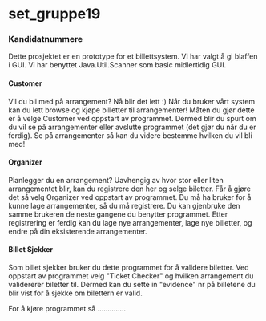 # set_gruppe19
### Kandidatnummere
Dette prosjektet er en prototype for et billettsystem.
Vi har valgt å gi blaffen i GUI. Vi har benyttet Java.Util.Scanner som basic midlertidig GUI.

#### Customer
Vil du bli med på arrangement? Nå blir det lett :)
Når du bruker vårt system kan du lett browse og kjøpe billetter til arrangementer!
Måten du gjør dette er å velge Customer ved oppstart av programmet. Dermed blir du spurt om du vil se på arrangementer eller avslutte programmet (det gjør du når du er ferdig). Se på arrangementer så kan du videre bestemme hvilken du vil bli med!

#### Organizer
Planlegger du en arrangement? Uavhengig av hvor stor eller liten arrangementet blir, kan du registrere den her og selge biletter.
Får å gjøre det så velg Organizer ved oppstart av programmet. Du må ha bruker for å kunne lage arrangementer, så du må registrere. Du kan gjenbruke den samme brukeren de neste gangene du benytter programmet. Etter registrering er ferdig kan du lage nye arrangementer, lage nye billetter, og endre på din eksisterende arrangementer.

#### Billet Sjekker
Som billet sjekker bruker du dette programmet for å validere biletter. Ved oppstart av programmet velg "Ticket Checker" og hvilken arrangement du validererer biletter til. Dermed kan du sette in "evidence" nr på billetene du blir vist for å sjekke om bilettern er valid.

For å kjøre programmet så ..............

